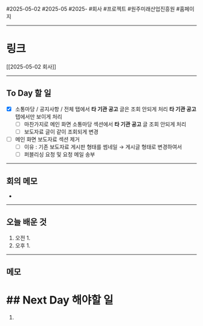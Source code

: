 #2025-05-02 #2025-05 #2025- 
#회사 #프로젝트 #원주미래산업진흥원 #홈페이지


------
# 링크 
[[2025-05-02 회사]]

---
## To Day 할 일
- [x] 소통마당 / 공지사항 / 전체 탭에서 **타 기관 공고** 글은 조회 안되게 처리
      **타 기관 공고** 탭에서만 보이게 처리
    - [ ] 마찬가지로 메인 화면 소통마당 섹션에서 **타 기관 공고** 글 조회 안되게 처리
    - [ ] 보도자료 글이 같이 조회되게 변경
- [ ] 메인 화면 보도자료 섹션 제거 
    - [ ] 이유 : 기존 보도자료 게시판 형태를 썸네일 → 게시글 형태로 변경하여서
    - [ ] 퍼블리싱 요청 및 요청 메일 송부
---
## 회의 메모
- 
---
## 오늘 배운 것
1. 오전
    1. 
2. 오후
    1. 
---
## 메모


# ## Next Day 해야할 일
1. 
